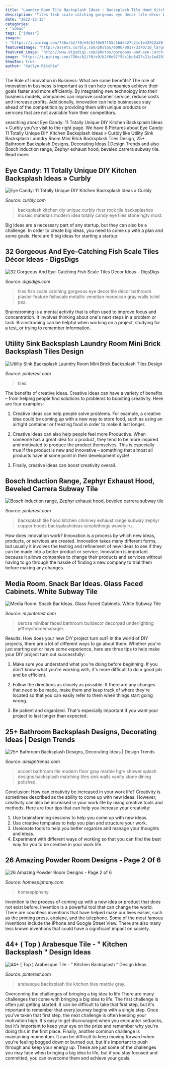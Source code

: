 ```yaml
---
title: "Laundry Room Tile Backsplash Ideas : Backsplash Tile Hood Kitchen Chimney Exhaust Range Subway Zephyr Copper Hoods Backsplashideas Simplethings Wuvely Ru"
description: "Tiles fish scale catching gorgeous eye decor tile décor bathroom plaster feature fishscale metallic venetian moroccan gray walls toilet pez"
date: "2022-12-15"
categories:
- "ideas"
tags: ["ideas"]
images:
- "https://i.pinimg.com/736x/b2/f0/e9/b2f0e97f55c1bd6427c21c1e42922a28--exhaust-hood-bamboo-floor.jpg"
featuredImage: "http://assets.curbly.com/photos/0000/0017/3370/10_large_jpg.jpg?1410811183"
featured_image: "http://www.digsdigs.com/photos/gorgeous-and-eye-catching-fish-scale-tiles-decor-ideas-11.jpg"
image: "https://i.pinimg.com/736x/b2/f0/e9/b2f0e97f55c1bd6427c21c1e42922a28--exhaust-hood-bamboo-floor.jpg"
ShowToc: true
author: "Katlyn Ritchie"
---
```



The Role of Innovation in Business: What are some benefits?
The role of innovation in business is important as it can help companies achieve their goals faster and more efficiently. By integrating new technology into their business models, companies can improve customer service, reduce costs and increase profits. Additionally, innovation can help businesses stay ahead of the competition by providing them with unique products or services that are not available from their competitors.

	

		
searching about Eye Candy: 11 Totally Unique DIY Kitchen Backsplash Ideas » Curbly you've visit to the right page. We have 8 Pictures about Eye Candy: 11 Totally Unique DIY Kitchen Backsplash Ideas » Curbly like Utility Sink Backsplash Laundry Room Mini Brick Backsplash Tiles Design, 25+ Bathroom Backsplash Designs, Decorating Ideas | Design Trends and also Bosch induction range, Zephyr exhaust hood, beveled carrera subway tile. Read more:
		
    
## Eye Candy: 11 Totally Unique DIY Kitchen Backsplash Ideas » Curbly

<img loading=lazy src="http://assets.curbly.com/photos/0000/0017/3370/10_large_jpg.jpg?1410811183" onerror="this.onerror=null;this.src='https://tse2.mm.bing.net/th?id=OIP.rrDWxfQ-pDEBP_ffUIA9cAHaJ4&amp;pid=15.1';" alt="Eye Candy: 11 Totally Unique DIY Kitchen Backsplash Ideas » Curbly">

_Source: curbly.com_

>backsplash kitchen diy unique curbly river rock tile backsplashes mosaic materials modern idea totally candy eye tiles stone hgtv most. 

	

Big Ideas are a necessary part of any startup, but they can also be a challenge. In order to create big ideas, you need to come up with a plan and some goals. Here are 5 big ideas for starting a startup: 

    
## 32 Gorgeous And Eye-Catching Fish Scale Tiles Décor Ideas - DigsDigs

<img loading=lazy src="http://www.digsdigs.com/photos/gorgeous-and-eye-catching-fish-scale-tiles-decor-ideas-11.jpg" onerror="this.onerror=null;this.src='https://tse3.mm.bing.net/th?id=OIP.0FdNImw1TJngRQeSkxO2kAHaLH&amp;pid=15.1';" alt="32 Gorgeous And Eye-Catching Fish Scale Tiles Décor Ideas - DigsDigs">

_Source: digsdigs.com_

>tiles fish scale catching gorgeous eye decor tile décor bathroom plaster feature fishscale metallic venetian moroccan gray walls toilet pez. 

	

Brainstroming is a mental activity that is often used to improve focus and concentration. It involves thinking about one's next steps in a problem or task. Brainstroming can be helpful when working on a project, studying for a test, or trying to remember information.

    
## Utility Sink Backsplash Laundry Room Mini Brick Backsplash Tiles Design

<img loading=lazy src="https://i.pinimg.com/736x/b6/5d/28/b65d2859ed1c72603d79e28dbb4cba1c.jpg" onerror="this.onerror=null;this.src='https://tse3.mm.bing.net/th?id=OIP.R4UaYMmw_5J1zy3eky-2VgHaLH&amp;pid=15.1';" alt="Utility Sink Backsplash Laundry Room Mini Brick Backsplash Tiles Design">

_Source: pinterest.com_

>tiles. 

	

The benefits of creative ideas.
Creative ideas can have a variety of benefits – from helping people find solutions to problems to boosting creativity. Here are four examples:
1. Creative ideas can help people solve problems. For example, a creative idea could be coming up with a new way to store food, such as using an airtight container or freezing food in order to make it last longer.

2. Creative ideas can also help people feel more Productive. When someone has a great idea for a product, they tend to be more inspired and motivated to produce the product themselves. This is especially true if the product is new and innovative – something that almost all products have at some point in their development cycle!

3. Finally, creative ideas can boost creativity overall.

    
## Bosch Induction Range, Zephyr Exhaust Hood, Beveled Carrera Subway Tile

<img loading=lazy src="https://i.pinimg.com/736x/b2/f0/e9/b2f0e97f55c1bd6427c21c1e42922a28--exhaust-hood-bamboo-floor.jpg" onerror="this.onerror=null;this.src='https://tse2.mm.bing.net/th?id=OIP.HpB2E0gQWVfpt-c2VBeregHaJ3&amp;pid=15.1';" alt="Bosch induction range, Zephyr exhaust hood, beveled carrera subway tile">

_Source: pinterest.com_

>backsplash tile hood kitchen chimney exhaust range subway zephyr copper hoods backsplashideas simplethings wuvely ru. 

	

How does innovation work?
Innovation is a process by which new ideas, products, or services are created. Innovation takes many different forms, but usually it involves the testing and refinement of new ideas to see if they can be made into a better product or service. Innovation is important because it allows companies to change their products and services without having to go through the hassle of finding a new company to trial them before making any changes.

    
## Media Room. Snack Bar Ideas. Glass Faced Cabinets. White Subway Tile

<img loading=lazy src="https://i.pinimg.com/736x/91/ab/8a/91ab8a0bd7023aa826b4f945c6d701df.jpg" onerror="this.onerror=null;this.src='https://tse2.mm.bing.net/th?id=OIP.rKgbfsIQpkDW13l20vanyQAAAA&amp;pid=15.1';" alt="Media Room. Snack Bar Ideas. Glass Faced Cabinets. White Subway Tile">

_Source: nl.pinterest.com_

>derosa minibar faced bathroom buildecor decorpad underlighting jeffreyshomemanager. 

	

Results: How does your new DIY project turn out?
In the world of DIY projects, there are a lot of different ways to go about them. Whether you're just starting out or have some experience, here are three tips to help make your DIY project turn out successfully:
1. Make sure you understand what you're doing before beginning. If you don't know what you're working with, it's more difficult to do a good job and be efficient.

2. Follow the directions as closely as possible. If there are any changes that need to be made, make them and keep track of where they're located so that you can easily refer to them when things start going wrong.

3. Be patient and organized. That's especially important if you want your project to last longer than expected.

    
## 25+ Bathroom Backsplash Designs, Decorating Ideas | Design Trends

<img loading=lazy src="https://images.designtrends.com/wp-content/uploads/2016/02/05090000/Blue-Tile-Accent-Wall-Modern-Bathroom-splash.jpeg" onerror="this.onerror=null;this.src='https://tse4.mm.bing.net/th?id=OIP.QSadvjQeq7CZzYSuQyF65wHaLH&amp;pid=15.1';" alt="25+ Bathroom Backsplash Designs, Decorating Ideas | Design Trends">

_Source: designtrends.com_

>accent bathroom tile modern floor gray marble hgtv shower splash designs backsplash matching tiles sink walls vanity stone dining polished. 

	

Conclusion: How can creativity be increased in your work life?
Creativity is sometimes described as the ability to come up with new ideas. However, creativity can also be increased in your work life by using creative tools and methods. Here are four tips that can help you increase your creativity:
1. Use brainstorming sessions to help you come up with new ideas.
2. Use creative templates to help you plan and structure your work.
3. Useionate tools to help you better organize and manage your thoughts and ideas.
4. Experiment with different ways of working so that you can find the best way for you to be creative in your work life.

    
## 26 Amazing Powder Room Designs - Page 2 Of 6

<img loading=lazy src="https://homeepiphany.com/wp-content/uploads/2015/07/26-Amazing-Powder-Room-Designs-5.jpg" onerror="this.onerror=null;this.src='https://tse4.mm.bing.net/th?id=OIP.RbHXWvVlfVYJnp06wKZD1AHaLH&amp;pid=15.1';" alt="26 Amazing Powder Room Designs - Page 2 of 6">

_Source: homeepiphany.com_

>homeepiphany. 

	

Invention is the process of coming up with a new idea or product that does not exist before. Invention is a powerful tool that can change the world. There are countless inventions that have helped make our lives easier, such as the printing press, airplane, and the telephone. Some of the most famous inventions include the iPhone and Google Street View. There are also many less known inventions that could have a significant impact on society.

    
## 44+ ( Top ) Arabesque Tile - &quot; Kitchen Backsplash &quot; Design Ideas

<img loading=lazy src="https://i.pinimg.com/736x/77/6b/d2/776bd293d3b6f72e2bfd75603b8ffc37.jpg" onerror="this.onerror=null;this.src='https://tse2.mm.bing.net/th?id=OIP.srk6ZYOhzrE5Z8_MCxYP-AHaLH&amp;pid=15.1';" alt="44+ ( Top ) Arabesque Tile - &quot; Kitchen Backsplash &quot; Design Ideas">

_Source: pinterest.com_

>arabesque backsplash tile kitchen tiles marble gray. 

	

Overcoming the challenges of bringing a big idea to life
There are many challenges that come with bringing a big idea to life. The first challenge is often just getting started. It can be difficult to take that first step, but it's important to remember that every journey begins with a single step. Once you've taken that first step, the next challenge is often keeping your motivation high. It's easy to get discouraged when you encounter setbacks, but it's important to keep your eye on the prize and remember why you're doing this in the first place. Finally, another common challenge is maintaining momentum. It can be difficult to keep moving forward when you're feeling bogged down or burned out, but it's important to push through and keep your energy up. These are just some of the challenges you may face when bringing a big idea to life, but if you stay focused and committed, you can overcome them and achieve your goals.


